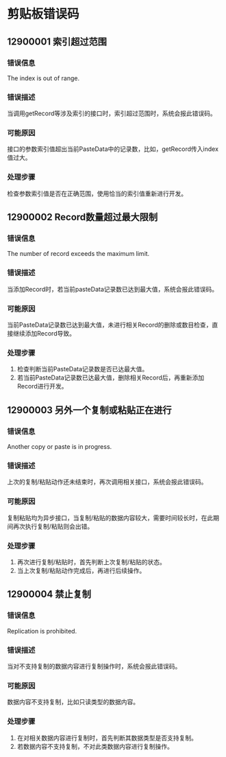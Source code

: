 # 剪贴板错误码

## 12900001 索引超过范围

### 错误信息

The index is out of range.

### 错误描述

当调用getRecord等涉及索引的接口时，索引超过范围时，系统会报此错误码。

### 可能原因

接口的参数索引值超出当前PasteData中的记录数，比如，getRecord传入index值过大。

### 处理步骤

检查参数索引值是否在正确范围，使用恰当的索引值重新进行开发。

## 12900002 Record数量超过最大限制

### 错误信息

The number of record exceeds the maximum limit.

### 错误描述

当添加Record时，若当前pasteData记录数已达到最大值，系统会报此错误码。

### 可能原因

当前PasteData记录数已达到最大值，未进行相关Record的删除或数目检查，直接继续添加Record导致。

### 处理步骤

1. 检查判断当前PasteData记录数是否已达最大值。
2. 若当前PasteData记录数已达最大值，删除相关Record后，再重新添加Record进行开发。

## 12900003 另外一个复制或粘贴正在进行

### 错误信息

Another copy or paste is in progress.

### 错误描述

上次的复制/粘贴动作还未结束时，再次调用相关接口，系统会报此错误码。

### 可能原因

复制粘贴均为异步接口，当复制/粘贴的数据内容较大，需要时间较长时，在此期间再次执行复制/粘贴则会出错。

### 处理步骤

1. 再次进行复制/粘贴时，首先判断上次复制/粘贴的状态。
2. 当上次复制/粘贴动作完成后，再进行后续操作。

## 12900004 禁止复制

### 错误信息

Replication is prohibited.

### 错误描述

当对不支持复制的数据内容进行复制操作时，系统会报此错误码。

### 可能原因

数据内容不支持复制，比如只读类型的数据内容。

### 处理步骤

1. 在对相关数据内容进行复制时，首先判断其数据类型是否支持复制。
2. 若数据内容不支持复制，不对此类数据内容进行复制操作。